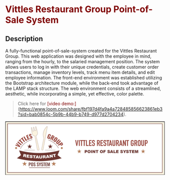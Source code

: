 # <span style="color:#800000">Vittles Restaurant Group Point-of-Sale System</span>

## Description

A fully-functional point-of-sale-system created for the Vittles Restaurant Group. This web application was designed with the employee in mind, ranging from the hourly, to the salaried management position. The system allows users to log in with their unique credentials, create customer order transactions, manage inventory levels, track menu item details, and edit employee information. The front-end environment was established utilizing the Bootstrap architecture module, while the back-end took advantage of the LAMP stack structure. The web environment consists of a streamlined, aesthetic, while incorporating a simple, yet effective, color palette.
> Click here for <span style="color:#800000">[video demo:]</span>(https://www.loom.com/share/fbf197d4fa9a4a728485856623861eb3?sid=bab0854c-5b9b-44b9-b749-d977d2704234).

<p style="text-align:center"><img style ="align:center" src="vittles_banner.jpg"></p>


